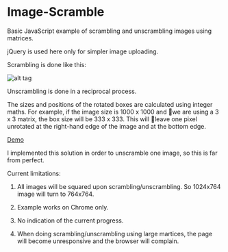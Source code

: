 Image-Scramble
==============

Basic JavaScript example of scrambling and unscrambling images using matrices.

jQuery is used here only for simpler image uploading.

Scrambling is done like this:

![alt tag](https://raw.github.com/dantarakan/Image-Scramble/gh-pages/instructions.png)

Unscrambling is done in a reciprocal process.

The sizes and positions of the rotated boxes are calculated using integer maths. For example, if the image size is 1000 x 1000 and we are using a 3 x 3 matrix, the box size will be 333 x 333. This will leave one pixel unrotated at the right-hand edge of the image and at the bottom edge.

[Demo](http://dantarakan.github.io/Image-Scramble/)

I implemented this solution in order to unscramble one image, so this is far from perfect.

Current limitations:

1) All images will be squared upon scrambling/unscrambling. So 1024x764 image will turn to 764x764.

2) Example works on Chrome only.

3) No indication of the current progress.

4) When doing scrambling/unscrambling using large martices, the page will become unresponsive and the browser will complain.
